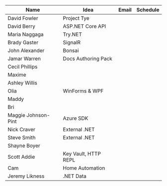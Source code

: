 | Name | Idea | Email | Schedule |
|------|------|-------|----------|
| David Fowler | Project Tye | | |
| David Berry | ASP.NET Core API | | |
| Maria Naggaga | Try.NET | | |
| Brady Gaster | SignalR | | |
| John Alexander | Bonsai | | |
| Jamar Warren | Docs Authoring Pack | | |
| Cecil Phillips | | | |
| Maxime | | | |
| Ashley Willis | | | |
| Olia | WinForms & WPF | | |
| Maddy | | | |
| Bri | | | |
| Maggie Johnson-Pint | Azure SDK | | |
| Nick Craver | External .NET | | |
| Steve Smith | External .NET | | |
| Shayne Boyer | | | |
| Scott Addie | Key Vault, HTTP REPL | | |
| Cam | Home Automation | | |
| Jeremy Likness | .NET Data | |
